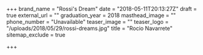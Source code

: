 +++
brand_name = "Rossi's Dream"
date = "2018-05-11T20:13:27Z"
draft = true
external_url = ""
graduation_year = 2018
masthead_image = ""
phone_number = "Unavailable"
teaser_image = ""
teaser_logo = "/uploads/2018/05/29/rossi-dreams.jpg"
title = "Rocio Navarrete"
sitemap_exclude = true

+++
